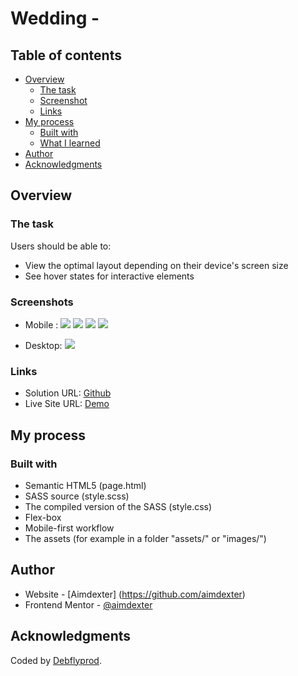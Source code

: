 # Wedding -


## Table of contents

- [Overview](#overview)
  - [The task](#the-task)
  - [Screenshot](#screenshot)
  - [Links](#links)
- [My process](#my-process)
  - [Built with](#built-with)
  - [What I learned](#what-i-learned)
- [Author](#author)
- [Acknowledgments](#acknowledgments)

## Overview

### The task

Users should be able to:

- View the optimal layout depending on their device's screen size
- See hover states for interactive elements

### Screenshots
- Mobile :
![](./screen/mobile1.png)
![](./screen/mobile2.png)
![](./screen/mobile3.png)
![](./screen/mobile4.png)

- Desktop:
![](./screen/screenshot-desktop.png)

### Links

- Solution URL: [Github](https://github.com/aimdexter/weeding)
- Live Site URL: [Demo](https://aimdexter.github.io/weeding/)

## My process

### Built with

- Semantic HTML5 (page.html)
- SASS source (style.scss)
- The compiled version of the SASS (style.css)
- Flex-box
- Mobile-first workflow
- The assets (for example in a folder "assets/" or "images/")

## Author

- Website - [Aimdexter] (https://github.com/aimdexter)
- Frontend Mentor - [@aimdexter](https://www.frontendmentor.io/profile/aimdexter)

## Acknowledgments

Coded by <a href="https://github.com/aimdexter/">Debflyprod</a>.
